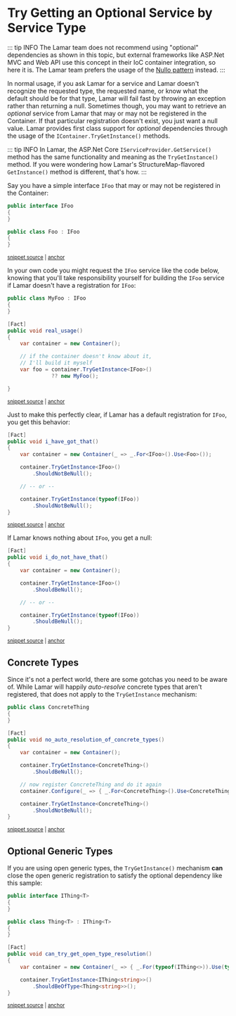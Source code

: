 # Try Getting an Optional Service by Service Type

::: tip INFO
The Lamar team does not recommend using "optional" dependencies as shown in this topic, but
external frameworks like ASP.Net MVC and Web API use this concept in their IoC container integration, so here it is. The Lamar team
prefers the usage of the [Nullo pattern](http://en.wikipedia.org/wiki/Null_Object_pattern) instead.
:::

In normal usage, if you ask Lamar for a service and Lamar doesn't recognize the requested type, the requested name, or know what the default should be for that type, Lamar will fail fast by throwing an exception rather than returning a null. Sometimes though, you may want to
retrieve an _optional_ service from Lamar that may or may not be registered in the Container. If that particular registration doesn't exist, you
just want a null value. Lamar provides first class support for _optional_ dependencies through the usage of the `IContainer.TryGetInstance()` methods.

::: tip INFO
In Lamar, the ASP.Net Core `IServiceProvider.GetService()` method has the same functionality and meaning as the `TryGetInstance()` method. If you
were wondering how Lamar's StructureMap-flavored `GetInstance()` method is different, that's how.
:::

Say you have a simple interface `IFoo` that may or may not be registered in the Container:

<!-- snippet: sample_optional-foo -->
<a id='snippet-sample_optional-foo'></a>
```cs
public interface IFoo
{
}

public class Foo : IFoo
{
}
```
<sup><a href='https://github.com/JasperFx/lamar/blob/master/src/StructureMap.Testing/Examples/Resolving/OptionalDependencies.cs#L8-L17' title='Snippet source file'>snippet source</a> | <a href='#snippet-sample_optional-foo' title='Start of snippet'>anchor</a></sup>
<!-- endSnippet -->

In your own code you might request the `IFoo` service like the code below, knowing that you'll
take responsibility yourself for building the `IFoo` service if Lamar doesn't have a registration
for `IFoo`:

<!-- snippet: sample_optional-real-usage -->
<a id='snippet-sample_optional-real-usage'></a>
```cs
public class MyFoo : IFoo
{
}

[Fact]
public void real_usage()
{
    var container = new Container();

    // if the container doesn't know about it,
    // I'll build it myself
    var foo = container.TryGetInstance<IFoo>()
              ?? new MyFoo();

}
```
<sup><a href='https://github.com/JasperFx/lamar/blob/master/src/StructureMap.Testing/Examples/Resolving/OptionalDependencies.cs#L95-L112' title='Snippet source file'>snippet source</a> | <a href='#snippet-sample_optional-real-usage' title='Start of snippet'>anchor</a></sup>
<!-- endSnippet -->

Just to make this perfectly clear, if Lamar has a default registration for `IFoo`, you get this behavior:

<!-- snippet: sample_optional-got-it -->
<a id='snippet-sample_optional-got-it'></a>
```cs
[Fact]
public void i_have_got_that()
{
    var container = new Container(_ => _.For<IFoo>().Use<Foo>());

    container.TryGetInstance<IFoo>()
        .ShouldNotBeNull();

    // -- or --

    container.TryGetInstance(typeof(IFoo))
        .ShouldNotBeNull();
}
```
<sup><a href='https://github.com/JasperFx/lamar/blob/master/src/StructureMap.Testing/Examples/Resolving/OptionalDependencies.cs#L19-L34' title='Snippet source file'>snippet source</a> | <a href='#snippet-sample_optional-got-it' title='Start of snippet'>anchor</a></sup>
<!-- endSnippet -->

If Lamar knows nothing about `IFoo`, you get a null:

<!-- snippet: sample_optional-dont-got-it -->
<a id='snippet-sample_optional-dont-got-it'></a>
```cs
[Fact]
public void i_do_not_have_that()
{
    var container = new Container();

    container.TryGetInstance<IFoo>()
        .ShouldBeNull();

    // -- or --

    container.TryGetInstance(typeof(IFoo))
        .ShouldBeNull();
}
```
<sup><a href='https://github.com/JasperFx/lamar/blob/master/src/StructureMap.Testing/Examples/Resolving/OptionalDependencies.cs#L36-L51' title='Snippet source file'>snippet source</a> | <a href='#snippet-sample_optional-dont-got-it' title='Start of snippet'>anchor</a></sup>
<!-- endSnippet -->

## Concrete Types

Since it's not a perfect world, there are some gotchas you need to be aware of.
While Lamar will happily _auto-resolve_ concrete types that aren't registered,
that does not apply to the `TryGetInstance` mechanism:

<!-- snippet: sample_optional-no-concrete -->
<a id='snippet-sample_optional-no-concrete'></a>
```cs
public class ConcreteThing
{
}

[Fact]
public void no_auto_resolution_of_concrete_types()
{
    var container = new Container();

    container.TryGetInstance<ConcreteThing>()
        .ShouldBeNull();

    // now register ConcreteThing and do it again
    container.Configure(_ => { _.For<ConcreteThing>().Use<ConcreteThing>(); });

    container.TryGetInstance<ConcreteThing>()
        .ShouldNotBeNull();
}
```
<sup><a href='https://github.com/JasperFx/lamar/blob/master/src/StructureMap.Testing/Examples/Resolving/OptionalDependencies.cs#L53-L73' title='Snippet source file'>snippet source</a> | <a href='#snippet-sample_optional-no-concrete' title='Start of snippet'>anchor</a></sup>
<!-- endSnippet -->

## Optional Generic Types

If you are using open generic types, the `TryGetInstance()` mechanism **can** close the open generic registration
to satisfy the optional dependency like this sample:

<!-- snippet: sample_optional-close-generics -->
<a id='snippet-sample_optional-close-generics'></a>
```cs
public interface IThing<T>
{
}

public class Thing<T> : IThing<T>
{
}

[Fact]
public void can_try_get_open_type_resolution()
{
    var container = new Container(_ => { _.For(typeof(IThing<>)).Use(typeof(Thing<>)); });

    container.TryGetInstance<IThing<string>>()
        .ShouldBeOfType<Thing<string>>();
}
```
<sup><a href='https://github.com/JasperFx/lamar/blob/master/src/StructureMap.Testing/Examples/Resolving/OptionalDependencies.cs#L75-L93' title='Snippet source file'>snippet source</a> | <a href='#snippet-sample_optional-close-generics' title='Start of snippet'>anchor</a></sup>
<!-- endSnippet -->
